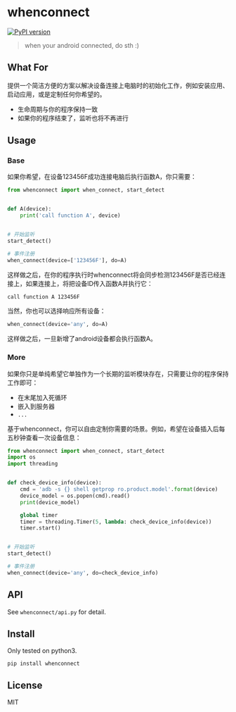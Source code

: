 # whenconnect

[![PyPI version](https://badge.fury.io/py/whenconnect.svg)](https://badge.fury.io/py/whenconnect)


> when your android connected, do sth :)

## What For

提供一个简洁方便的方案以解决设备连接上电脑时的初始化工作，例如安装应用、启动应用，或是定制任何你希望的。

- 生命周期与你的程序保持一致
- 如果你的程序结束了，监听也将不再进行

## Usage

### Base

如果你希望，在设备123456F成功连接电脑后执行函数A，你只需要：

```python
from whenconnect import when_connect, start_detect


def A(device):
    print('call function A', device)


# 开始监听
start_detect()

# 事件注册
when_connect(device=['123456F'], do=A)
```

这样做之后，在你的程序执行时whenconnect将会同步检测123456F是否已经连接上，如果连接上，将把设备ID传入函数A并执行它：

```bash
call function A 123456F
```

当然，你也可以选择响应所有设备：

```python
when_connect(device='any', do=A)
```

这样做之后，一旦新增了android设备都会执行函数A。

### More

如果你只是单纯希望它单独作为一个长期的监听模块存在，只需要让你的程序保持工作即可：

- 在末尾加入死循环
- 嵌入到服务器
- `...`

基于whenconnect，你可以自由定制你需要的场景。例如，希望在设备插入后每五秒钟查看一次设备信息：

```python
from whenconnect import when_connect, start_detect
import os
import threading


def check_device_info(device):
    cmd = 'adb -s {} shell getprop ro.product.model'.format(device)
    device_model = os.popen(cmd).read()
    print(device_model)

    global timer
    timer = threading.Timer(5, lambda: check_device_info(device))
    timer.start()


# 开始监听
start_detect()

# 事件注册
when_connect(device='any', do=check_device_info)

```

## API

See `whenconnect/api.py` for detail.

## Install

Only tested on python3.

```
pip install whenconnect
```

## License

MIT
